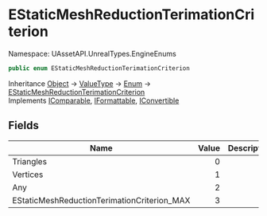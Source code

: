 # EStaticMeshReductionTerimationCriterion

Namespace: UAssetAPI.UnrealTypes.EngineEnums

```csharp
public enum EStaticMeshReductionTerimationCriterion
```

Inheritance [Object](https://docs.microsoft.com/en-us/dotnet/api/system.object) → [ValueType](https://docs.microsoft.com/en-us/dotnet/api/system.valuetype) → [Enum](https://docs.microsoft.com/en-us/dotnet/api/system.enum) → [EStaticMeshReductionTerimationCriterion](./uassetapi.unrealtypes.engineenums.estaticmeshreductionterimationcriterion.md)<br>
Implements [IComparable](https://docs.microsoft.com/en-us/dotnet/api/system.icomparable), [IFormattable](https://docs.microsoft.com/en-us/dotnet/api/system.iformattable), [IConvertible](https://docs.microsoft.com/en-us/dotnet/api/system.iconvertible)

## Fields

| Name | Value | Description |
| --- | --: | --- |
| Triangles | 0 |  |
| Vertices | 1 |  |
| Any | 2 |  |
| EStaticMeshReductionTerimationCriterion_MAX | 3 |  |
